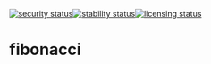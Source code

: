 [![security status](https://meterian.io/badge/pb/1e5fbd99-8abc-4cef-9f45-2469e1237277/security)](https://meterian.io/projects/?pid=1e5fbd99-8abc-4cef-9f45-2469e1237277)[![stability status](https://meterian.io/badge/pb/1e5fbd99-8abc-4cef-9f45-2469e1237277/stability)](https://meterian.io/projects/?pid=1e5fbd99-8abc-4cef-9f45-2469e1237277)[![licensing status](https://meterian.io/badge/pb/1e5fbd99-8abc-4cef-9f45-2469e1237277/licensing)](https://meterian.io/projects/?pid=1e5fbd99-8abc-4cef-9f45-2469e1237277)
# fibonacci
